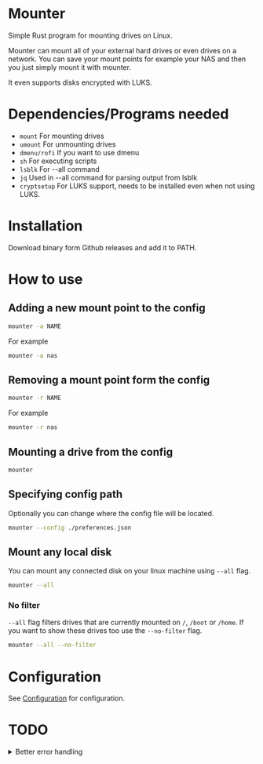 # Mounter

Simple Rust program for mounting drives on Linux.

Mounter can mount all of your external hard drives or even drives on a network. You can save your mount points for example your NAS and then you just simply mount it with mounter.

It even supports disks encrypted with LUKS.

# Dependencies/Programs needed

- `mount` For mounting drives
- `umount` For unmounting drives
- `dmenu/rofi` If you want to use dmenu
- `sh` For executing scripts
- `lsblk` For --all command
- `jq` Used in --all command for parsing output from lsblk
- `cryptsetup` For LUKS support, needs to be installed even when not using LUKS.

# Installation

Download binary form Github releases and add it to PATH.

# How to use

## Adding a new mount point to the config

```bash
mounter -a NAME
```

For example

```bash
mounter -a nas
```

## Removing a mount point form the config

```bash
mounter -r NAME
```

For example

```bash
mounter -r nas
```

## Mounting a drive from the config

```bash
mounter
```

## Specifying config path

Optionally you can change where the config file will be located.

```bash
mounter --config ./preferences.json
```

## Mount any local disk

You can mount any connected disk on your linux machine using `--all` flag.

```bash
mounter --all
```

### No filter

`--all` flag filters drives that are currently mounted on `/`, `/boot` or `/home`. If you want to show these drives too use the `--no-filter` flag.

```bash
mounter --all --no-filter
```

# Configuration

See [Configuration](./CONFIGURATION.md) for configuration.

# TODO

<details>
  <summary>Better error handling</summary>
  
  Just generaly better error handling. Better explained error descriptions.
</details>
